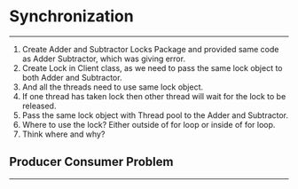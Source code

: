 # Synchronization  

---

1. Create Adder and Subtractor Locks Package and provided same code as Adder Subtractor, which was giving error.
2. Create Lock in Client class, as we need to pass the same lock object to both Adder and Subtractor.
3. And all the threads need to use same lock object.
4. If one thread has taken lock then other thread will wait for the lock to be released.
5. Pass the same lock object with Thread pool to the Adder and Subtractor.
6. Where to use the lock? Either outside of for loop or inside of for loop.
7. Think where and why?


## Producer Consumer Problem 

---

